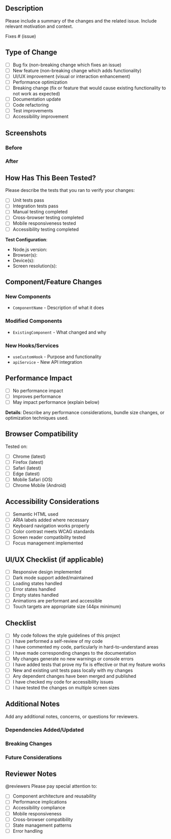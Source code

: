 ## Description

Please include a summary of the changes and the related issue. Include relevant motivation and context.

Fixes # (issue)

## Type of Change

- [ ] Bug fix (non-breaking change which fixes an issue)
- [ ] New feature (non-breaking change which adds functionality)
- [ ] UI/UX improvement (visual or interaction enhancement)
- [ ] Performance optimization
- [ ] Breaking change (fix or feature that would cause existing functionality to not work as expected)
- [ ] Documentation update
- [ ] Code refactoring
- [ ] Test improvements
- [ ] Accessibility improvement

## Screenshots

### Before

<!-- Add screenshots showing the current state -->

### After

<!-- Add screenshots showing your changes -->

## How Has This Been Tested?

Please describe the tests that you ran to verify your changes:

- [ ] Unit tests pass
- [ ] Integration tests pass
- [ ] Manual testing completed
- [ ] Cross-browser testing completed
- [ ] Mobile responsiveness tested
- [ ] Accessibility testing completed

**Test Configuration**:

- Node.js version:
- Browser(s):
- Device(s):
- Screen resolution(s):

## Component/Feature Changes

### New Components

- `ComponentName` - Description of what it does

### Modified Components

- `ExistingComponent` - What changed and why

### New Hooks/Services

- `useCustomHook` - Purpose and functionality
- `apiService` - New API integration

## Performance Impact

- [ ] No performance impact
- [ ] Improves performance
- [ ] May impact performance (explain below)

**Details**: Describe any performance considerations, bundle size changes, or optimization techniques used.

## Browser Compatibility

Tested on:

- [ ] Chrome (latest)
- [ ] Firefox (latest)
- [ ] Safari (latest)
- [ ] Edge (latest)
- [ ] Mobile Safari (iOS)
- [ ] Chrome Mobile (Android)

## Accessibility Considerations

- [ ] Semantic HTML used
- [ ] ARIA labels added where necessary
- [ ] Keyboard navigation works properly
- [ ] Color contrast meets WCAG standards
- [ ] Screen reader compatibility tested
- [ ] Focus management implemented

## UI/UX Checklist (if applicable)

- [ ] Responsive design implemented
- [ ] Dark mode support added/maintained
- [ ] Loading states handled
- [ ] Error states handled
- [ ] Empty states handled
- [ ] Animations are performant and accessible
- [ ] Touch targets are appropriate size (44px minimum)

## Checklist

- [ ] My code follows the style guidelines of this project
- [ ] I have performed a self-review of my code
- [ ] I have commented my code, particularly in hard-to-understand areas
- [ ] I have made corresponding changes to the documentation
- [ ] My changes generate no new warnings or console errors
- [ ] I have added tests that prove my fix is effective or that my feature works
- [ ] New and existing unit tests pass locally with my changes
- [ ] Any dependent changes have been merged and published
- [ ] I have checked my code for accessibility issues
- [ ] I have tested the changes on multiple screen sizes

## Additional Notes

Add any additional notes, concerns, or questions for reviewers.

### Dependencies Added/Updated

<!-- List any new dependencies or version updates -->

### Breaking Changes

<!-- Describe any breaking changes and migration path -->

### Future Considerations

<!-- Any follow-up work or considerations for future iterations -->

## Reviewer Notes

@reviewers Please pay special attention to:

- [ ] Component architecture and reusability
- [ ] Performance implications
- [ ] Accessibility compliance
- [ ] Mobile responsiveness
- [ ] Cross-browser compatibility
- [ ] State management patterns
- [ ] Error handling
